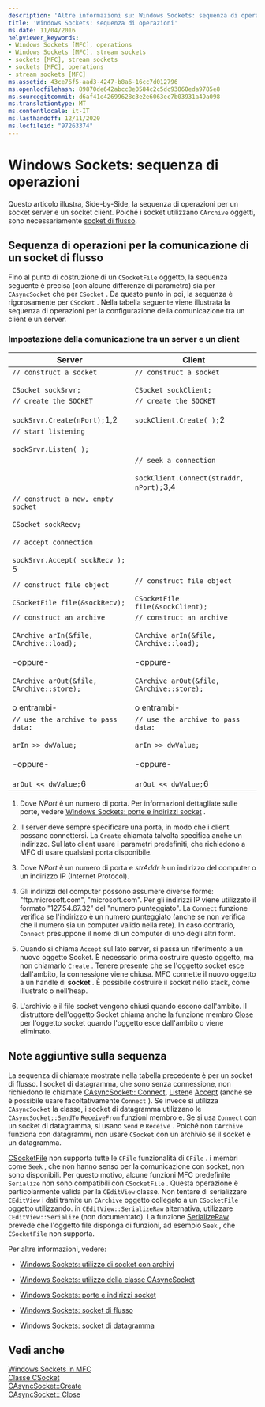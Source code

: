```yaml
---
description: 'Altre informazioni su: Windows Sockets: sequenza di operazioni'
title: 'Windows Sockets: sequenza di operazioni'
ms.date: 11/04/2016
helpviewer_keywords:
- Windows Sockets [MFC], operations
- Windows Sockets [MFC], stream sockets
- sockets [MFC], stream sockets
- sockets [MFC], operations
- stream sockets [MFC]
ms.assetid: 43ce76f5-aad3-4247-b8a6-16cc7d012796
ms.openlocfilehash: 89870de642abcc8e0584c2c5dc93860eda9785e8
ms.sourcegitcommit: d6af41e42699628c3e2e6063ec7b03931a49a098
ms.translationtype: MT
ms.contentlocale: it-IT
ms.lasthandoff: 12/11/2020
ms.locfileid: "97263374"
---
```

# <a name="windows-sockets-sequence-of-operations"></a>Windows Sockets: sequenza di operazioni

Questo articolo illustra, Side-by-Side, la sequenza di operazioni per un socket server e un socket client. Poiché i socket utilizzano `CArchive` oggetti, sono necessariamente [socket di flusso](../mfc/windows-sockets-stream-sockets.md).

## <a name="sequence-of-operations-for-a-stream-socket-communication"></a>Sequenza di operazioni per la comunicazione di un socket di flusso

Fino al punto di costruzione di un `CSocketFile` oggetto, la sequenza seguente è precisa (con alcune differenze di parametro) sia per `CAsyncSocket` che per `CSocket` . Da questo punto in poi, la sequenza è rigorosamente per `CSocket` . Nella tabella seguente viene illustrata la sequenza di operazioni per la configurazione della comunicazione tra un client e un server.

### <a name="setting-up-communication-between-a-server-and-a-client"></a>Impostazione della comunicazione tra un server e un client

|Server|Client|
|------------|------------|
|`// construct a socket`<br /><br /> `CSocket sockSrvr;`|`// construct a socket`<br /><br /> `CSocket sockClient;`|
|`// create the SOCKET`<br /><br /> `sockSrvr.Create(nPort);`1,2|`// create the SOCKET`<br /><br /> `sockClient.Create( );`2|
|`// start listening`<br /><br /> `sockSrvr.Listen( );`||
||`// seek a connection`<br /><br /> `sockClient.Connect(strAddr, nPort);`3,4|
|`// construct a new, empty socket`<br /><br /> `CSocket sockRecv;`<br /><br /> `// accept connection`<br /><br /> `sockSrvr.Accept( sockRecv );` 5||
|`// construct file object`<br /><br /> `CSocketFile file(&sockRecv);`|`// construct file object`<br /><br /> `CSocketFile file(&sockClient);`|
|`// construct an archive`<br /><br /> `CArchive arIn(&file, CArchive::load);`<br /><br /> -oppure-<br /><br /> `CArchive arOut(&file, CArchive::store);`<br /><br /> o entrambi-|`// construct an archive`<br /><br /> `CArchive arIn(&file, CArchive::load);`<br /><br /> -oppure-<br /><br /> `CArchive arOut(&file, CArchive::store);`<br /><br /> o entrambi-|
|`// use the archive to pass data:`<br /><br /> `arIn >> dwValue;`<br /><br /> -oppure-<br /><br /> `arOut << dwValue;`6|`// use the archive to pass data:`<br /><br /> `arIn >> dwValue;`<br /><br /> -oppure-<br /><br /> `arOut << dwValue;`6|

1. Dove *NPort* è un numero di porta. Per informazioni dettagliate sulle porte, vedere [Windows Sockets: porte e indirizzi socket](../mfc/windows-sockets-ports-and-socket-addresses.md) .

2. Il server deve sempre specificare una porta, in modo che i client possano connettersi. La `Create` chiamata talvolta specifica anche un indirizzo. Sul lato client usare i parametri predefiniti, che richiedono a MFC di usare qualsiasi porta disponibile.

3. Dove *NPort* è un numero di porta e *strAddr* è un indirizzo del computer o un indirizzo IP (Internet Protocol).

4. Gli indirizzi del computer possono assumere diverse forme: "ftp.microsoft.com", "microsoft.com". Per gli indirizzi IP viene utilizzato il formato "127.54.67.32" del "numero punteggiato". La `Connect` funzione verifica se l'indirizzo è un numero punteggiato (anche se non verifica che il numero sia un computer valido nella rete). In caso contrario, `Connect` presuppone il nome di un computer di uno degli altri form.

5. Quando si chiama `Accept` sul lato server, si passa un riferimento a un nuovo oggetto Socket. È necessario prima costruire questo oggetto, ma non chiamarlo `Create` . Tenere presente che se l'oggetto socket esce dall'ambito, la connessione viene chiusa. MFC connette il nuovo oggetto a un handle di **socket** . È possibile costruire il socket nello stack, come illustrato o nell'heap.

6. L'archivio e il file socket vengono chiusi quando escono dall'ambito. Il distruttore dell'oggetto Socket chiama anche la funzione membro [Close](../mfc/reference/casyncsocket-class.md#close) per l'oggetto socket quando l'oggetto esce dall'ambito o viene eliminato.

## <a name="additional-notes-about-the-sequence"></a>Note aggiuntive sulla sequenza

La sequenza di chiamate mostrate nella tabella precedente è per un socket di flusso. I socket di datagramma, che sono senza connessione, non richiedono le chiamate [CAsyncSocket:: Connect](../mfc/reference/casyncsocket-class.md#connect), [Listen](../mfc/reference/casyncsocket-class.md#listen)e [Accept](../mfc/reference/casyncsocket-class.md#accept) (anche se è possibile usare facoltativamente `Connect` ). Se invece si utilizza `CAsyncSocket` la classe, i socket di datagramma utilizzano le `CAsyncSocket::SendTo` `ReceiveFrom` funzioni membro e. Se si usa `Connect` con un socket di datagramma, si usano `Send` e `Receive` . Poiché non `CArchive` funziona con datagrammi, non usare `CSocket` con un archivio se il socket è un datagramma.

[CSocketFile](../mfc/reference/csocketfile-class.md) non supporta tutte le `CFile` funzionalità di `CFile` . i membri come `Seek` , che non hanno senso per la comunicazione con socket, non sono disponibili. Per questo motivo, alcune funzioni MFC predefinite `Serialize` non sono compatibili con `CSocketFile` . Questa operazione è particolarmente valida per la `CEditView` classe. Non tentare di serializzare `CEditView` i dati tramite un `CArchive` oggetto collegato a un `CSocketFile` oggetto utilizzando. in `CEditView::SerializeRaw` alternativa, utilizzare `CEditView::Serialize` (non documentato). La funzione [SerializeRaw](../mfc/reference/ceditview-class.md#serializeraw) prevede che l'oggetto file disponga di funzioni, ad esempio `Seek` , che `CSocketFile` non supporta.

Per altre informazioni, vedere:

- [Windows Sockets: utilizzo di socket con archivi](../mfc/windows-sockets-using-sockets-with-archives.md)

- [Windows Sockets: utilizzo della classe CAsyncSocket](../mfc/windows-sockets-using-class-casyncsocket.md)

- [Windows Sockets: porte e indirizzi socket](../mfc/windows-sockets-ports-and-socket-addresses.md)

- [Windows Sockets: socket di flusso](../mfc/windows-sockets-stream-sockets.md)

- [Windows Sockets: socket di datagramma](../mfc/windows-sockets-datagram-sockets.md)

## <a name="see-also"></a>Vedi anche

[Windows Sockets in MFC](../mfc/windows-sockets-in-mfc.md)<br/>
[Classe CSocket](../mfc/reference/csocket-class.md)<br/>
[CAsyncSocket::Create](../mfc/reference/casyncsocket-class.md#create)<br/>
[CAsyncSocket:: Close](../mfc/reference/casyncsocket-class.md#close)
